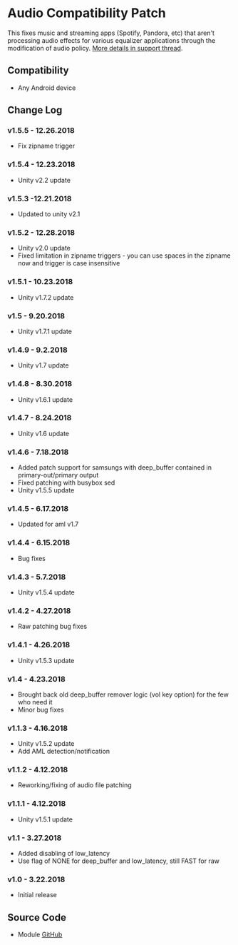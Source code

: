 # Audio Compatibility Patch
This fixes music and streaming apps (Spotify, Pandora, etc) that aren't processing audio effects for various equalizer applications through the modification of audio policy. [More details in support thread](https://forum.xda-developers.com/apps/magisk/module-universal-deepbuffer-remover-t3577067).

## Compatibility
* Any Android device

## Change Log
### v1.5.5 - 12.26.2018
* Fix zipname trigger

### v1.5.4 - 12.23.2018
* Unity v2.2 update

### v1.5.3 -12.21.2018
* Updated to unity v2.1

### v1.5.2 - 12.28.2018
* Unity v2.0 update
* Fixed limitation in zipname triggers - you can use spaces in the zipname now and trigger is case insensitive

### v1.5.1 - 10.23.2018
* Unity v1.7.2 update

### v1.5 - 9.20.2018
* Unity v1.7.1 update

### v1.4.9 - 9.2.2018
* Unity v1.7 update

### v1.4.8 - 8.30.2018
* Unity v1.6.1 update

### v1.4.7 - 8.24.2018
* Unity v1.6 update

### v1.4.6 - 7.18.2018
* Added patch support for samsungs with deep_buffer contained in primary-out/primary output
* Fixed patching with busybox sed
* Unity v1.5.5 update

### v1.4.5 - 6.17.2018
* Updated for aml v1.7

### v1.4.4 - 6.15.2018
* Bug fixes

### v1.4.3 - 5.7.2018
* Unity v1.5.4 update

### v1.4.2 - 4.27.2018
* Raw patching bug fixes

### v1.4.1 - 4.26.2018
* Unity v1.5.3 update

### v1.4 - 4.23.2018
* Brought back old deep_buffer remover logic (vol key option) for the few who need it
* Minor bug fixes

### v1.1.3 - 4.16.2018
* Unity v1.5.2 update
* Add AML detection/notification

### v1.1.2 - 4.12.2018
* Reworking/fixing of audio file patching

### v1.1.1 - 4.12.2018
* Unity v1.5.1 update

### v1.1 - 3.27.2018
* Added disabling of low_latency
* Use flag of NONE for deep_buffer and low_latency, still FAST for raw

### v1.0 - 3.22.2018
* Initial release

## Source Code
* Module [GitHub](https://github.com/therealahrion/Audio-Compatibility-Patch)

